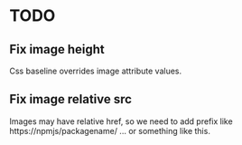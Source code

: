 # TODO

## Fix image height
Css baseline overrides image attribute values.

## Fix image relative src
Images may have relative href, so we need to add prefix like https://npmjs/packagename/ ... or something like this.